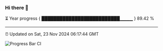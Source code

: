 ### Hi there 👋

⏳ Year progress { ██████████████████████████▁▁▁▁ } 89.42 %

---

⏰ Updated on Sat, 23 Nov 2024 06:17:44 GMT

![Progress Bar CI](https://github.com/liununu/liununu/workflows/Progress%20Bar%20CI/badge.svg)
